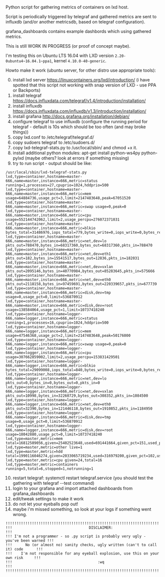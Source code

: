 Python script for gathering metrics of containers on lxd host.


Script is periodically triggered by telegraf and gathered metrics are sent to
influxdb (and/or another metricsdb, based on telegraf configuration).


grafana_dashboards contains example dashbords which using gathered metrics.


This is still WORK IN PROGRESS (or proof of concept maybe).


I'm testing this on Ubuntu LTS 16.04 with LXD version `2.20-0ubuntu4~16.04.1~ppa1`, kernel `4.10.0-40-generic`.


Howto make it work (ubuntu server, for other distro use appropriate tools):

0. install lxd server https://linuxcontainers.org/lxd/introduction/ (i have spotted that this script not working with snap version of LXD - use PPA or Backports)
1. install telegraf https://docs.influxdata.com/telegraf/v1.4/introduction/installation/
2. install influxdb https://docs.influxdata.com/influxdb/v1.3/introduction/installation/
3. install grafana http://docs.grafana.org/installation/debian/
4. configure telegraf to use influxdb (configure the running period for telegraf - default is 10s which should be too often (and may broke things))
5. copy lxd.conf to /etc/telegraf/telegraf.d/
6. copy sudoers telegraf to /etc/sudoers.d/
7. copy lxd-telegraf-stats.py to /usr/local/sbin/ and chmod +x it.
8. install additional python modules: apt-get install python-ws4py python-pylxd (maybe others? look at errors if something missing)
9. try to run script - output should be like: 
```
/usr/local/sbin/lxd-telegraf-stats.py
lxd,type=container,hostname=master-666,name=master,instance=666,metric=status running=1,processes=27,cpuprio=1024,hddprio=500
lxd,type=container,hostname=master-666,name=master,instance=666,metric=mem usage=64884736,usage_pct=3,limit=2147483648,peak=67051520
lxd,type=container,hostname=master-666,name=master,instance=666,metric=swap usage=0,peak=0
lxd,type=container,hostname=master-666,name=master,instance=666,metric=cpu usage=552144742062,limit=2,usage_percpu=276072371031
lxd,type=container,hostname=master-666,name=master,instance=666,metric=blkio bytes_total=31486976,iops_total=779,bytes_write=0,iops_write=0,bytes_read=31486976,iops_read=779
lxd,type=container,hostname=master-666,name=master,instance=666,metric=net,dev=lo pkts_out=788470,bytes_in=68317360,bytes_out=68317360,pkts_in=788470
lxd,type=container,hostname=master-666,name=master,instance=666,metric=net,dev=eth1 pkts_out=182,bytes_in=15541517,bytes_out=12836,pkts_in=182031
lxd,type=container,hostname=master-666,name=master,instance=666,metric=net,dev=vxlan pkts_out=2095146,bytes_in=40770984,bytes_out=85283645,pkts_in=575666
lxd,type=container,hostname=master-666,name=master,instance=666,metric=net,dev=eth0 pkts_out=2118158,bytes_in=97459691,bytes_out=220339657,pkts_in=677739
lxd,type=container,hostname=master-666,name=master,instance=666,metric=disk,dev=tmp usage=0,usage_pct=0,limit=536870912
lxd,type=container,hostname=master-666,name=master,instance=666,metric=disk,dev=root usage=138584064,usage_pct=1,limit=10737418240
lxd,type=container,hostname=logger-666,name=logger,instance=666,metric=status running=1,processes=16,cpuprio=1024,hddprio=500
lxd,type=container,hostname=logger-666,name=logger,instance=666,metric=mem usage=47546368,usage_pct=2,limit=2147483648,peak=50176000
lxd,type=container,hostname=logger-666,name=logger,instance=666,metric=swap usage=0,peak=0
lxd,type=container,hostname=logger-666,name=logger,instance=666,metric=cpu usage=307662859002,limit=2,usage_percpu=153831429501
lxd,type=container,hostname=logger-666,name=logger,instance=666,metric=blkio bytes_total=29099008,iops_total=840,bytes_write=0,iops_write=0,bytes_read=29099008,iops_read=840
lxd,type=container,hostname=logger-666,name=logger,instance=666,metric=net,dev=lo pkts_out=0,bytes_in=0,bytes_out=0,pkts_in=0
lxd,type=container,hostname=logger-666,name=logger,instance=666,metric=net,dev=vxlan pkts_out=10998,bytes_in=32260729,bytes_out=308352,pkts_in=1084500
lxd,type=container,hostname=logger-666,name=logger,instance=666,metric=net,dev=eth0 pkts_out=32390,bytes_in=121446118,bytes_out=1910852,pkts_in=1184950
lxd,type=container,hostname=logger-666,name=logger,instance=666,metric=disk,dev=tmp usage=0,usage_pct=0,limit=536870912
lxd,type=container,hostname=logger-666,name=logger,instance=666,metric=disk,dev=root usage=18042880,usage_pct=0,limit=10737418240
lxd,type=master,metric=mem total=16812589056,given=25402523648,used=691441664,given_pct=151,used_pct=4
lxd,type=master,metric=other live=1
lxd,type=master,metric=hdd total=1990116046274,given=2033065719234,used=316979200,given_pct=102,used_pct=0
lxd,type=master,metric=cpu given=24,total=16
lxd,type=master,metric=containers running=5,total=6,stopped=1,notrunning=1
```
10. restart telegraf: systemctl restart telegraf.service (you should test the gathering with telegraf --test command)
11. login to your grafana and import attached dashboards from grafana_dashboards
12. edit/tweak settings to make it work
13. do not let your eyeballs pop out!
14. maybe i'm missed something, so look at your logs if something went wrong.



```
!!!!!!!!!!!!!!!!!!!!!!!!!!!!!!!!!!!!!!!!!!!!!!!!!!!!!!!!!!!!!!!!!!!!!!!!!!!!!!!!!!!!!!!
!!!                                   DISCLAIMER:                                   !!!
!!! I'm not a programmer - so .py script is probably very ugly - you've been warned !!!
!!!      No (or almost no) sanity checks, ugly written (can't to call it) code      !!!
!!!    I'm not responsible for any eyeball explosion, use this on your own risk     !!!
!!!                                       :wq                                       !!!
!!!!!!!!!!!!!!!!!!!!!!!!!!!!!!!!!!!!!!!!!!!!!!!!!!!!!!!!!!!!!!!!!!!!!!!!!!!!!!!!!!!!!!!
```
